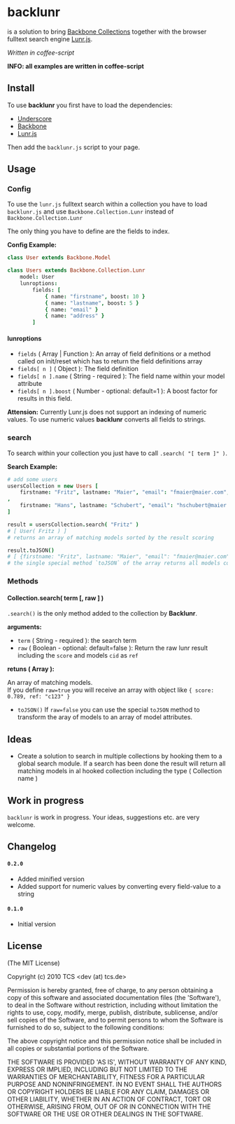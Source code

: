 backlunr
===========

is a solution to bring [Backbone Collections](http://documentcloud.github.com/backbone/#Collection) together with the browser fulltext search engine [Lunr.js](http://lunrjs.com/).

*Written in coffee-script*

**INFO: all examples are written in coffee-script**


## Install

To use **backlunr** you first have to load the dependencies:
- [Underscore](http://documentcloud.github.com/underscore) 
- [Backbone](http://documentcloud.github.com/backbone) 
- [Lunr.js](http://lunrjs.com/)

Then add the `backlunr.js` script to your page.

## Usage

### Config

To use the `lunr.js` fulltext search within a collection you have to load `backlunr.js` and use `Backbone.Collection.Lunr` instead of `Backbone.Collection.Lunr`

The only thing you have to define are the fields to index.

**Config Example:**

```coffee
class User extends Backbone.Model

class Users extends Backbone.Collection.Lunr
	model: User
	lunroptions: 
		fields: [
			{ name: "firstname", boost: 10 }
			{ name: "lastname", boost: 5 }
			{ name: "email" }
			{ name: "address" }
		]
```

#### lunroptions

* `fields` ( Array | Function ): An array of field definitions or a method called on init/reset which has to return the field definitions array
* `fields[ n ]` ( Object ): The field definition
* `fields[ n ].name` ( String - required ): The field name within your model attribute
* `fields[ n ].boost` ( Number - optional: default=1 ): A boost factor for results in this field.

**Attension:** Currently Lunr.js does not support an indexing of numeric values. To use numeric values **backlunr** converts all fields to strings.

### search

To search within your collection you just have to call `.search( "[ term ]" )`.

**Search Example:**

```coffee
# add some users
usersCollection = new Users [
	firstname: "Fritz", lastname: "Maier", "email": "fmaier@maier.com", "address": "Teststreet 123"
, 
	firstname: "Hans", lastname: "Schubert", "email": "hschubert@maier.com", "address": "Checkway 987"
]

result = usersCollection.search( "Fritz" )
# [ User( Fritz ) ]
# returns an array of matching models sorted by the result scoring

result.toJSON()
# [ {firstname: "Fritz", lastname: "Maier", "email": "fmaier@maier.com", "address": "Teststreet 123"} ]
# the single special method `toJSON` of the array returns all models converted by `model.toJSON()`.
```

### Methods

#### Collection.search( term [, raw ] )

`.search()` is the only method added to the collection by **Backlunr**.

**arguments:**

* `term` ( String - required ): the search term
* `raw` ( Boolean - optional: default=false ): Return the raw lunr result including the `score` and models `cid` as `ref`

**retuns ( Array ):**

An array of matching models.  
If you define `raw=true` you will receive an array with object like `{ score: 0.789, ref: "c123" }`

* `toJSON()` If `raw=false` you can use the special `toJSON` method to transform the aray of models to an array of model attributes.

## Ideas

* Create a solution to search in multiple collections by hooking them to a global search module. If a search has been done the result will return all matching models in al hooked collection including the type ( Collection name )

## Work in progress

`backlunr` is work in progress. Your ideas, suggestions etc. are very welcome.

## Changelog

#### `0.2.0`

* Added minified version
* Added support for numeric values by converting every field-value to a string

#### `0.1.0`

* Initial version

## License 

(The MIT License)

Copyright (c) 2010 TCS &lt;dev (at) tcs.de&gt;

Permission is hereby granted, free of charge, to any person obtaining
a copy of this software and associated documentation files (the
'Software'), to deal in the Software without restriction, including
without limitation the rights to use, copy, modify, merge, publish,
distribute, sublicense, and/or sell copies of the Software, and to
permit persons to whom the Software is furnished to do so, subject to
the following conditions:

The above copyright notice and this permission notice shall be
included in all copies or substantial portions of the Software.

THE SOFTWARE IS PROVIDED 'AS IS', WITHOUT WARRANTY OF ANY KIND,
EXPRESS OR IMPLIED, INCLUDING BUT NOT LIMITED TO THE WARRANTIES OF
MERCHANTABILITY, FITNESS FOR A PARTICULAR PURPOSE AND NONINFRINGEMENT.
IN NO EVENT SHALL THE AUTHORS OR COPYRIGHT HOLDERS BE LIABLE FOR ANY
CLAIM, DAMAGES OR OTHER LIABILITY, WHETHER IN AN ACTION OF CONTRACT,
TORT OR OTHERWISE, ARISING FROM, OUT OF OR IN CONNECTION WITH THE
SOFTWARE OR THE USE OR OTHER DEALINGS IN THE SOFTWARE.